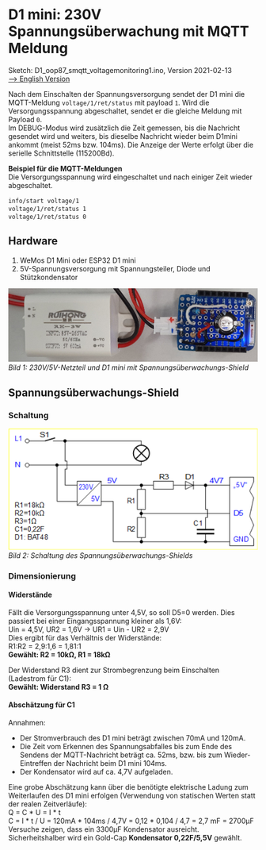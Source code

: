 # D1 mini: 230V Spannungs&uuml;berwachung mit MQTT Meldung
Sketch: D1_oop87_smqtt_voltagemonitoring1.ino, Version 2021-02-13   
[--> English Version](./README.md "English Version")   

Nach dem Einschalten der Spannungsversorgung sendet der D1 mini die MQTT-Meldung `voltage/1/ret/status` mit payload `1`. Wird die Versorgungsspannung abgeschaltet, sendet er die gleiche Meldung mit Payload `0`.   
Im DEBUG-Modus wird zus&auml;tzlich die Zeit gemessen, bis die Nachricht gesendet wird und weiters, bis dieselbe Nachricht wieder beim D1mini ankommt (meist 52ms bzw. 104ms). Die Anzeige der Werte erfolgt &uuml;ber die serielle Schnittstelle (115200Bd).   

**Beispiel f&uuml;r die MQTT-Meldungen**   
Die Versorgungsspannung wird eingeschaltet und nach einiger Zeit wieder abgeschaltet.   
```
info/start voltage/1
voltage/1/ret/status 1
voltage/1/ret/status 0
```

## Hardware
1. WeMos D1 Mini oder ESP32 D1 mini   
2. 5V-Spannungsversorgung mit Spannungsteiler, Diode und St&uuml;tzkondensator   

![Spannungs&uuml;berwachung](./images/D1_voltagemonitoring1.png "Spannungs&uuml;berwachung")   
_Bild 1: 230V/5V-Netzteil und D1 mini mit Spannungs&uuml;berwachungs-Shield_   

## Spannungs&uuml;berwachungs-Shield
### Schaltung
![Spannungs&uuml;berwachung-Schaltung](./images/D1_voltagemonitoring1_circuit.png "Spannungs&uuml;berwachung-Schaltung")   
_Bild 2: Schaltung des Spannungs&uuml;berwachungs-Shields_   

### Dimensionierung
#### Widerst&auml;nde
F&auml;llt die Versorgungsspannung unter 4,5V, so soll D5=0 werden. Dies passiert bei einer Eingangsspannung kleiner als 1,6V:   
Uin = 4,5V, UR2 = 1,6V -> UR1 = Uin - UR2 = 2,9V   
Dies ergibt f&uuml;r das Verh&auml;ltnis der Widerst&auml;nde:   
R1:R2 = 2,9:1,6 = 1,81:1   
__Gew&auml;hlt: R2 = 10k&Omega;, R1 = 18k&Omega;__   

Der Widerstand R3 dient zur Strombegrenzung beim Einschalten (Ladestrom f&uuml;r C1):   
__Gew&auml;hlt: Widerstand R3 = 1 &Omega;__   

#### Absch&auml;tzung f&uuml;r C1   
Annahmen:   
* Der Stromverbrauch des D1 mini betr&auml;gt zwischen 70mA und 120mA.   
* Die Zeit vom Erkennen des Spannungsabfalles bis zum Ende des Sendens der MQTT-Nachricht betr&auml;gt ca. 52ms, bzw. bis zum Wieder-Eintreffen der Nachricht beim D1 mini 104ms.   
* Der Kondensator wird auf ca. 4,7V aufgeladen.   

Eine grobe Absch&auml;tzung kann &uuml;ber die ben&ouml;tigte elektrische Ladung zum Weiterlaufen des D1 mini erfolgen (Verwendung von statischen Werten statt der realen Zeitverl&auml;ufe):   
Q = C * U = I * t   
C = I * t / U = 120mA * 104ms / 4,7V = 0,12 * 0,104 / 4,7 = 2,7 mF = 2700&micro;F   
Versuche zeigen, dass ein 3300&micro;F Kondensator ausreicht. Sicherheitshalber wird ein Gold-Cap __Kondensator 0,22F/5,5V__ gew&auml;hlt.   
